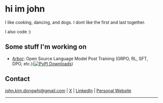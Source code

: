 # hi im john

I like cooking, dancing, and dogs.
I dont like the first and last together.

I also code :)

## Some stuff I'm working on

- [Arbor](https://github.com/Ziems/arbor): Open Source Language Model Post Training (GRPO, RL, SFT, DPO, etc.)([![PyPI Downloads](https://static.pepy.tech/badge/arbor-ai/month)](https://pepy.tech/projects/arbor-ai))

## Contact

[john.kim.dongwhi@gmail.com](mailto:john.kim.dongwhi@gmail.com) | 
[X](https://x.com/johnkimdw) |
[LinkedIn](https://www.linkedin.com/in/dongwhi-john-kim) | 
[Personal Website](https://johnkimdw.com)


---
